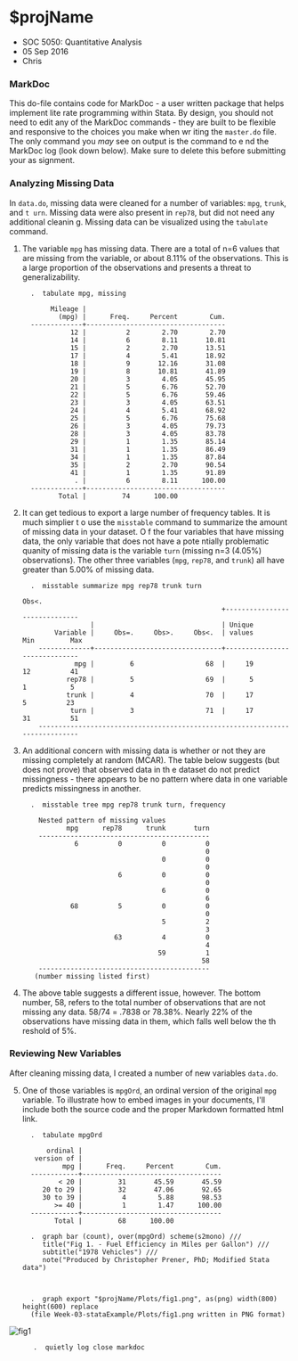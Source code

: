 \$projName
==========

-   SOC 5050: Quantitative Analysis
-   05 Sep 2016
-   Chris

### MarkDoc

This do-file contains code for MarkDoc - a user written package that
helps implement lite rate programming within Stata. By design, you
should not need to edit any of the MarkDoc commands - they are built to
be flexible and responsive to the choices you make when wr iting the
`master.do` file. The only command you *may* see on output is the
command to e nd the MarkDoc log (look down below). Make sure to delete
this before submitting your as signment.

### Analyzing Missing Data

In `data.do`, missing data were cleaned for a number of variables:
`mpg`, `trunk`, and `t urn`. Missing data were also present in `rep78`,
but did not need any additional cleanin g. Missing data can be
visualized using the `tabulate` command.

1.  The variable `mpg` has missing data. There are a total of n=6 values
    that are missing from the variable, or about 8.11% of
    the observations. This is a large proportion of the observations and
    presents a threat to generalizability.

          .  tabulate mpg, missing

               Mileage |
                 (mpg) |      Freq.     Percent        Cum.
          -------------+-----------------------------------
                    12 |          2        2.70        2.70
                    14 |          6        8.11       10.81
                    15 |          2        2.70       13.51
                    17 |          4        5.41       18.92
                    18 |          9       12.16       31.08
                    19 |          8       10.81       41.89
                    20 |          3        4.05       45.95
                    21 |          5        6.76       52.70
                    22 |          5        6.76       59.46
                    23 |          3        4.05       63.51
                    24 |          4        5.41       68.92
                    25 |          5        6.76       75.68
                    26 |          3        4.05       79.73
                    28 |          3        4.05       83.78
                    29 |          1        1.35       85.14
                    31 |          1        1.35       86.49
                    34 |          1        1.35       87.84
                    35 |          2        2.70       90.54
                    41 |          1        1.35       91.89
                     . |          6        8.11      100.00
          -------------+-----------------------------------
                 Total |         74      100.00

2.  It can get tedious to export a large number of frequency tables. It
    is much simplier t o use the `misstable` command to summarize the
    amount of missing data in your dataset. O f the four variables that
    have missing data, the only variable that does not have a pote
    ntially problematic quanity of missing data is the variable `turn`
    (missing n=3 (4.05%) observations). The other three variables
    (`mpg`, `rep78`, and `trunk`) all have greater than 5.00% of
    missing data.

          .  misstable summarize mpg rep78 trunk turn
                                                                         Obs<.
                                                          +------------------------------
                         |                                | Unique
                Variable |     Obs=.     Obs>.     Obs<.  | values        Min         Max
            -------------+--------------------------------+------------------------------
                     mpg |         6                  68  |     19         12          41
                   rep78 |         5                  69  |      5          1           5
                   trunk |         4                  70  |     17          5          23
                    turn |         3                  71  |     17         31          51
            -----------------------------------------------------------------------------

3.  An additional concern with missing data is whether or not they are
    missing completely at random (MCAR). The table below suggests (but
    does not prove) that observed data in th e dataset do not predict
    missingness - there appears to be no pattern where data in one
    variable predicts missingness in another.

          .  misstable tree mpg rep78 trunk turn, frequency

            Nested pattern of missing values
                   mpg      rep78      trunk       turn
            -------------------------------------------
                     6          0          0          0 
                                                      0 
                                           0          0 
                                                      0 
                                6          0          0 
                                                      0 
                                           6          0 
                                                      6 
                    68          5          0          0 
                                                      0 
                                           5          2 
                                                      3 
                               63          4          0 
                                                      4 
                                          59          1 
                                                     58 
            -------------------------------------------
           (number missing listed first)

4.  The above table suggests a different issue, however. The bottom
    number, 58, refers to the total number of observations that are not
    missing any data. 58/74 = .7838 or 78.38%. Nearly 22% of the
    observations have missing data in them, which falls well below the
    th reshold of 5%.

### Reviewing New Variables

After cleaning missing data, I created a number of new variables
`data.do`.

5.  One of those variables is `mpgOrd`, an ordinal version of the
    original `mpg` variable. To illustrate how to embed images in your
    documents, I'll include both the source code and the proper Markdown
    formatted html link.

          .  tabulate mpgOrd

              ordinal |
           version of |
                  mpg |      Freq.     Percent        Cum.
          ------------+-----------------------------------
                 < 20 |         31       45.59       45.59
             20 to 29 |         32       47.06       92.65
             30 to 39 |          4        5.88       98.53
                >= 40 |          1        1.47      100.00
          ------------+-----------------------------------
                Total |         68      100.00

          .  graph bar (count), over(mpgOrd) scheme(s2mono) ///
             title("Fig 1. - Fuel Efficiency in Miles per Gallon") ///
             subtitle("1978 Vehicles") ///
             note("Produced by Christopher Prener, PhD; Modified Stata data")



          .  graph export "$projName/Plots/fig1.png", as(png) width(800) height(600) replace
          (file Week-03-stataExample/Plots/fig1.png written in PNG format)

![fig1]()

          .  quietly log close markdoc
          
